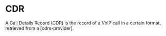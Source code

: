 # CDR

A Call Details Record (CDR) is the record of a VoIP call in a certain format, retrieved from a [cdrs-provider].
